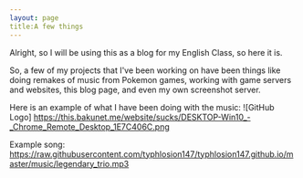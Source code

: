 ```yaml
---
layout: page
title:A few things
---
```


Alright, so I will be using this as a blog for my English Class,  so here it is.


So, a few of my projects that I've been working on have been things like doing remakes of music from Pokemon games, working with game servers and websites, this blog page, and even my own screenshot server.

 Here is an example of what I have been doing with the music: 
 ![GitHub Logo] https://this.bakunet.me/website/sucks/DESKTOP-Win10_-_Chrome_Remote_Desktop_1E7C406C.png

 Example song: https://raw.githubusercontent.com/typhlosion147/typhlosion147.github.io/master/music/legendary_trio.mp3
